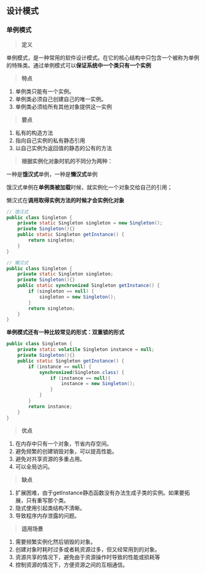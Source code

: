 ## 设计模式

### 单例模式

> **定义**

单例模式，是一种常用的软件设计模式。在它的核心结构中只包含一个被称为单例的特殊类。通过单例模式可以**保证系统中一个类只有一个实例**

> **特点**

1. 单例类只能有一个实例。
2. 单例类必须自己创建自己的唯一实例。
3. 单例类必须给所有其他对象提供这一实例

> **要点**

1. 私有的构造方法
2. 指向自己实例的私有静态引用
3. 以自己实例为返回值的静态的公有的方法

> **根据实例化对象时机的不同分为两种：**

一种是**饿汉式**单例，一种是**懒汉式**单例

饿汉式单例在**单例类被加载**时候，就实例化一个对象交给自己的引用；

懒汉式在**调用取得实例方法的时候才会实例化对象**

```java
// 饿汉式
public class Singleton {
    private static Singleton singleton = new Singleton();
    private Singleton(){}
    public static Singleton getInstance() {
        return singleton;
	}
}

// 懒汉式
public class Singleton {
    private static Singleton singleton;
    private Singleton(){}
    public static synchronized Singleton getInstance() {
        if (singleton == null) {
            singleton = new Singleton();
        }
        return singleton;
    }
}
```

**单例模式还有一种比较常见的形式：双重锁的形式**

```java
public class Singleton {
    private static volatile Singleton instance = null;
    private Singleton(){}
    public static Singleton getInstance() {
        if (instance == null) {
            synchronized(Singleton.class) {
                if (instance == null){
                	instance = new Singleton();
                }
            }
        }
        return instance;
    }
}
```

> **优点**

1. 在内存中只有一个对象，节省内存空间。
2. 避免频繁的创建销毁对象，可以提高性能。
3. 避免对共享资源的多重占用。
4. 可以全局访问。

> **缺点**

1. 扩展困难，由于getInstance静态函数没有办法生成子类的实例。如果要拓展，只有重写那个类。
2. 隐式使用引起类结构不清晰。
3. 导致程序内存泄露的问题。

> **适用场景**

1. 需要频繁实例化然后销毁的对象。
2. 创建对象时耗时过多或者耗资源过多，但又经常用到的对象。
3. 资源共享的情况下，避免由于资源操作时导致的性能或损耗等
4. 控制资源的情况下，方便资源之间的互相通信。